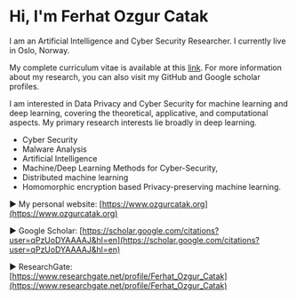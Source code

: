 # Hi, I'm Ferhat Ozgur Catak
I am an Artificial Intelligence and Cyber Security Researcher. I currently live in Oslo, Norway.

My complete curriculum vitae is available at this [link](https://www.linkedin.com/in/ozgurcatak/). For more information about my research, you can also visit my GitHub and Google scholar profiles.

I am interested in Data Privacy and Cyber Security for machine learning and deep learning, covering the theoretical, applicative, and computational aspects. My primary research interests lie broadly in deep learning.

- Cyber Security
- Malware Analysis
- Artificial Intelligence
- Machine/Deep Learning Methods for Cyber-Security, 
- Distributed machine learning
- Homomorphic encryption based Privacy-preserving machine learning. 

:arrow_forward: My personal website: [https://www.ozgurcatak.org](https://www.ozgurcatak.org)

:arrow_forward: Google Scholar: [https://scholar.google.com/citations?user=qPzUoDYAAAAJ&hl=en](https://scholar.google.com/citations?user=qPzUoDYAAAAJ&hl=en)

:arrow_forward: ResearchGate: [https://www.researchgate.net/profile/Ferhat_Ozgur_Catak](https://www.researchgate.net/profile/Ferhat_Ozgur_Catak)
